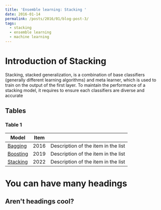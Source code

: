 ```yaml
---
title: 'Ensemble learning: Stacking '
date: 2016-01-14
permalink: /posts/2016/01/blog-post-3/
tags:
  - stacking
  - ensemble learning
  - machine learning
---
```


Introduction of Stacking
======
Stacking, stacked generalization, is a combination of base classifiers (generally different learning algorithms) and meta learner, which is used to train on the output of the first layer. To maintain the performance of a stacking model, it requires to ensure each classifiers are diverse and accurate

## Tables

### Table 1

| Model            | Item   |                                                              |
| ---------        | ------ | ------------------------------------------------------------ |
| [Bagging](#)     | 2016   | Description of the item in the list                          |
| [Boosting](#)    | 2019   | Description of the item in the list                          |
| [Stacking](#)    | 2022   | Description of the item in the list                          |

You can have many headings
======

Aren't headings cool?
------
